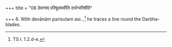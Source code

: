 +++
title = "06 देवानाम् परिषूतमसीति दर्भान्परिषौति"

+++
6. With devānām parisutam asi...[^1] he traces a line round the Darbha-blades.  

[^1]: TS I. 1.2.d-e. 
